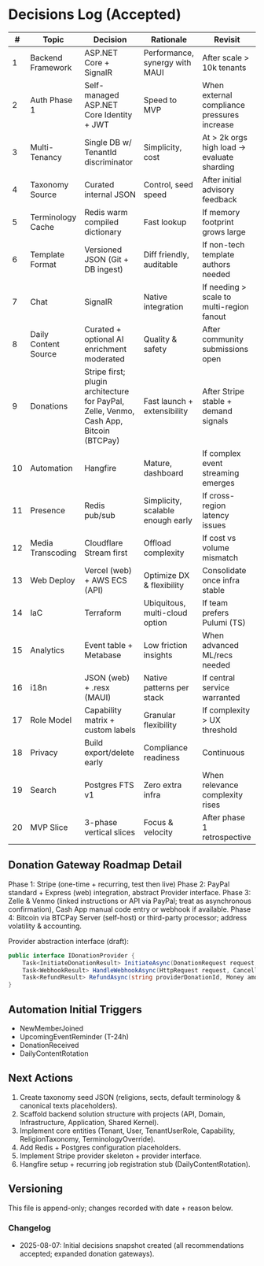 # Decisions Log (Accepted)

| # | Topic | Decision | Rationale | Revisit |
|---|-------|----------|-----------|---------|
| 1 | Backend Framework | ASP.NET Core + SignalR | Performance, synergy with MAUI | After scale > 10k tenants |
| 2 | Auth Phase 1 | Self-managed ASP.NET Core Identity + JWT | Speed to MVP | When external compliance pressures increase |
| 3 | Multi-Tenancy | Single DB w/ TenantId discriminator | Simplicity, cost | At > 2k orgs high load -> evaluate sharding |
| 4 | Taxonomy Source | Curated internal JSON | Control, seed speed | After initial advisory feedback |
| 5 | Terminology Cache | Redis warm compiled dictionary | Fast lookup | If memory footprint grows large |
| 6 | Template Format | Versioned JSON (Git + DB ingest) | Diff friendly, auditable | If non-tech template authors needed |
| 7 | Chat | SignalR | Native integration | If needing > scale to multi-region fanout |
| 8 | Daily Content Source | Curated + optional AI enrichment moderated | Quality & safety | After community submissions open |
| 9 | Donations | Stripe first; plugin architecture for PayPal, Zelle, Venmo, Cash App, Bitcoin (BTCPay) | Fast launch + extensibility | After Stripe stable + demand signals |
|10 | Automation | Hangfire | Mature, dashboard | If complex event streaming emerges |
|11 | Presence | Redis pub/sub | Simplicity, scalable enough early | If cross-region latency issues |
|12 | Media Transcoding | Cloudflare Stream first | Offload complexity | If cost vs volume mismatch |
|13 | Web Deploy | Vercel (web) + AWS ECS (API) | Optimize DX & flexibility | Consolidate once infra stable |
|14 | IaC | Terraform | Ubiquitous, multi-cloud option | If team prefers Pulumi (TS) |
|15 | Analytics | Event table + Metabase | Low friction insights | When advanced ML/recs needed |
|16 | i18n | JSON (web) + .resx (MAUI) | Native patterns per stack | If central service warranted |
|17 | Role Model | Capability matrix + custom labels | Granular flexibility | If complexity > UX threshold |
|18 | Privacy | Build export/delete early | Compliance readiness | Continuous |
|19 | Search | Postgres FTS v1 | Zero extra infra | When relevance complexity rises |
|20 | MVP Slice | 3-phase vertical slices | Focus & velocity | After phase 1 retrospective |

## Donation Gateway Roadmap Detail
Phase 1: Stripe (one-time + recurring, test then live)
Phase 2: PayPal standard + Express (web) integration, abstract Provider interface.
Phase 3: Zelle & Venmo (linked instructions or API via PayPal; treat as asynchronous confirmation), Cash App manual code entry or webhook if available.
Phase 4: Bitcoin via BTCPay Server (self-host) or third-party processor; address volatility & accounting.

Provider abstraction interface (draft):
```csharp
public interface IDonationProvider {
    Task<InitiateDonationResult> InitiateAsync(DonationRequest request, CancellationToken ct);
    Task<WebhookResult> HandleWebhookAsync(HttpRequest request, CancellationToken ct);
    Task<RefundResult> RefundAsync(string providerDonationId, Money amount, CancellationToken ct);
}
```

## Automation Initial Triggers
- NewMemberJoined
- UpcomingEventReminder (T-24h)
- DonationReceived
- DailyContentRotation

## Next Actions
1. Create taxonomy seed JSON (religions, sects, default terminology & canonical texts placeholders).
2. Scaffold backend solution structure with projects (API, Domain, Infrastructure, Application, Shared Kernel).
3. Implement core entities (Tenant, User, TenantUserRole, Capability, ReligionTaxonomy, TerminologyOverride).
4. Add Redis + Postgres configuration placeholders.
5. Implement Stripe provider skeleton + provider interface.
6. Hangfire setup + recurring job registration stub (DailyContentRotation).

## Versioning
This file is append-only; changes recorded with date + reason below.

### Changelog
- 2025-08-07: Initial decisions snapshot created (all recommendations accepted; expanded donation gateways).
